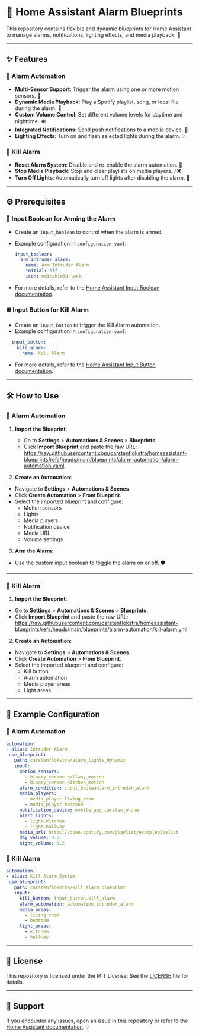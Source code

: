 # 🚨 Home Assistant Alarm Blueprints

This repository contains flexible and dynamic blueprints for Home Assistant to manage alarms, notifications, lighting effects, and media playback. 🎉

---

## ✨ Features

### 🔔 Alarm Automation
- **Multi-Sensor Support**: Trigger the alarm using one or more motion sensors. 👀
- **Dynamic Media Playback**: Play a Spotify playlist, song, or local file during the alarm. 🎵
- **Custom Volume Control**: Set different volume levels for daytime and nighttime. 🔊
- **Integrated Notifications**: Send push notifications to a mobile device. 📲
- **Lighting Effects**: Turn on and flash selected lights during the alarm. 💡

### 🛑 Kill Alarm
- **Reset Alarm System**: Disable and re-enable the alarm automation. 🔄
- **Stop Media Playback**: Stop and clear playlists on media players. 🎶❌
- **Turn Off Lights**: Automatically turn off lights after disabling the alarm. 🌙

---

## ⚙️ Prerequisites

### 🔐 Input Boolean for Arming the Alarm
- Create an `input_boolean` to control when the alarm is armed.
- Example configuration in `configuration.yaml`:

  ```yaml
  input_boolean:
    arm_intruder_alarm:
      name: Arm Intruder Alarm
      initial: off
      icon: mdi:shield-lock
  ```    

- For more details, refer to the [Home Assistant Input Boolean documentation](https://www.home-assistant.io/integrations/input_boolean/).

### 🛎️ Input Button for Kill Alarm
- Create an `input_button` to trigger the Kill Alarm automation.
- Example configuration in `configuration.yaml`:

```yaml
  input_button:
    kill_alarm:
      name: Kill Alarm
```      

- For more details, refer to the [Home Assistant Input Button documentation](https://www.home-assistant.io/integrations/input_button/).

---

## 🛠️ How to Use

### 🔔 Alarm Automation

1. **Import the Blueprint**:
   - Go to **Settings** > **Automations & Scenes** > **Blueprints**.
   - Click **Import Blueprint** and paste the raw URL:
 https://raw.githubusercontent.com/carstenflokstra/homeassistant-blueprints/refs/heads/main/blueprints/alarm-automation/alarm-automation.yaml

2. **Create an Automation**:
- Navigate to **Settings** > **Automations & Scenes**.
- Click **Create Automation** > **From Blueprint**.
- Select the imported blueprint and configure:
  - Motion sensors
  - Lights
  - Media players
  - Notification device
  - Media URL
  - Volume settings

3. **Arm the Alarm**:
- Use the custom input boolean to toggle the alarm on or off. 🛡️
---
### 🛑 Kill Alarm

1. **Import the Blueprint**:
- Go to **Settings** > **Automations & Scenes** > **Blueprints**.
- Click **Import Blueprint** and paste the raw URL:
https://raw.githubusercontent.com/carstenflokstra/homeassistant-blueprints/refs/heads/main/blueprints/alarm-automation/kill-alarm.yml

2. **Create an Automation**:
- Navigate to **Settings** > **Automations & Scenes**.
- Click **Create Automation** > **From Blueprint**.
- Select the imported blueprint and configure:
  - Kill button
  - Alarm automation
  - Media player areas
  - Light areas

---

## 📝 Example Configuration

### 🔔 Alarm Automation

```yaml
automation:
- alias: Intruder Alarm
 use_blueprint:
   path: carstenflokstra/alarm_lights_dynamic
   input:
     motion_sensors:
       - binary_sensor.hallway_motion
       - binary_sensor.kitchen_motion
     alarm_condition: input_boolean.arm_intruder_alarm
     media_players:
       - media_player.living_room
       - media_player.bedroom
     notification_device: mobile_app_carsten_phone
     alert_lights:
       - light.kitchen
       - light.hallway
     media_url: https://open.spotify.com/playlist/exampleplaylist
     day_volume: 0.5
     night_volume: 0.2
```     

### 🛑 Kill Alarm
```yaml
automation:
- alias: Kill Alarm System
 use_blueprint:
   path: carstenflokstra/kill_alarm_blueprint
   input:
     kill_button: input_button.kill_alarm
     alarm_automation: automation.intruder_alarm
     media_areas:
       - living_room
       - bedroom
     light_areas:
       - kitchen
       - hallway
```       

---

## 📜 License

This repository is licensed under the MIT License. See the [LICENSE](LICENSE) file for details.

---

## 💬 Support

If you encounter any issues, open an issue in this repository or refer to the [Home Assistant documentation](https://www.home-assistant.io/). 💡
